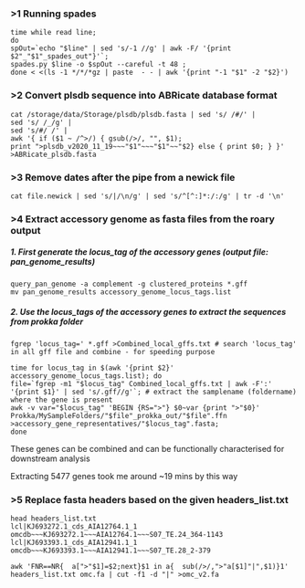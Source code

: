 ### >1 Running spades

```
time while read line; 
do 
spOut=`echo "$line" | sed 's/-1 //g' | awk -F/ '{print $2"_"$1"_spades_out"}'`; 
spades.py $line -o $spOut --careful -t 48 ; 
done < <(ls -1 */*/*gz | paste  - - | awk '{print "-1 "$1" -2 "$2}')
```
### >2 Convert plsdb sequence into ABRicate database format

```
cat /storage/data/Storage/plsdb/plsdb.fasta | sed 's/ /#/' | 
sed 's/ /_/g' | 
sed 's/#/ /' | 
awk '{ if ($1 ~ /^>/) { gsub(/>/, "", $1); 
print ">plsdb_v2020_11_19~~~"$1"~~~"$1"~~"$2} else { print $0; } }' >ABRicate_plsdb.fasta
```
### >3 Remove dates after the pipe from a newick file
```
cat file.newick | sed 's/|/\n/g' | sed 's/^[^:]*:/:/g' | tr -d '\n' 

```
### >4 Extract accessory genome as fasta files from the roary output

##### 1. First generate the locus_tag of the accessory genes (output file: pan_genome_results)

```
query_pan_genome -a complement -g clustered_proteins *.gff
mv pan_genome_results accessory_genome_locus_tags.list
```

##### 2. Use the locus_tags of the accessory genes to extract the sequences from prokka folder
```
fgrep 'locus_tag=' *.gff >Combined_local_gffs.txt # search 'locus_tag' in all gff file and combine - for speeding purpose

time for locus_tag in $(awk '{print $2}' accessory_genome_locus_tags.list); do 
file=`fgrep -m1 "$locus_tag" Combined_local_gffs.txt | awk -F':' '{print $1}' | sed 's/.gff//g'`; # extract the samplename (foldername) where the gene is present
awk -v var="$locus_tag" 'BEGIN {RS=">"} $0~var {print ">"$0}' Prokka/MySampleFolders/"$file"_prokka_out/"$file".ffn >accessory_gene_representatives/"$locus_tag".fasta;  
done 
```

These genes can be combined and can be functionally characterised for downstream analysis

Extracting 5477 genes took me around ~19 mins by this way

### >5 Replace fasta headers based on the given headers_list.txt
```
head headers_list.txt
lcl|KJ693272.1_cds_AIA12764.1_1	omcdb~~~KJ693272.1~~~AIA12764.1~~~S07_TE.24_364-1143
lcl|KJ693393.1_cds_AIA12941.1_1	omcdb~~~KJ693393.1~~~AIA12941.1~~~S07_TE.28_2-379

awk 'FNR==NR{  a[">"$1]=$2;next}$1 in a{  sub(/>/,">"a[$1]"|",$1)}1' headers_list.txt omc.fa | cut -f1 -d "|" >omc_v2.fa

```
